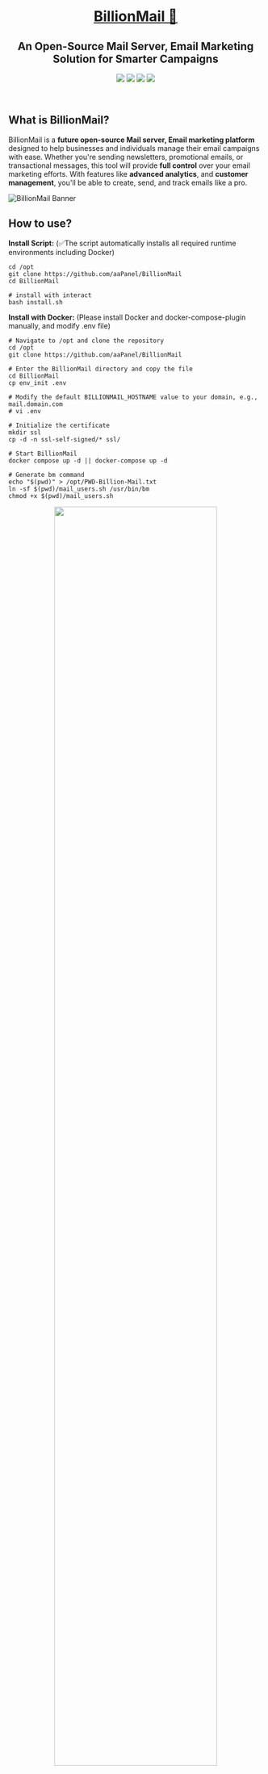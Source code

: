 <div align="center">
  <a name="readme-top"></a>
  <h1><a href="https://www.billionmail.com/" target="_blank">BillionMail 📧</a></h1>

## An Open-Source Mail Server, Email Marketing Solution for Smarter Campaigns

[![][license-shield]][license-link]
[![][docs-shield]][docs-link]
[![][github-release-shield]][github-release-link]
[![][github-stars-shield]][github-stars-link]

</div>
<br/>

## What is BillionMail?

BillionMail is a **future open-source Mail server, Email marketing platform** designed to help businesses and individuals manage their email campaigns with ease. Whether you're sending newsletters, promotional emails, or transactional messages, this tool will provide **full control** over your email marketing efforts. With features like **advanced analytics**, and **customer management**, you'll be able to create, send, and track emails like a pro.

![BillionMail Banner](https://www.billionmail.com/home.png?v1)

## How to use?
**Install Script:** (✅The script automatically installs all required runtime environments including Docker)
```shell
cd /opt
git clone https://github.com/aaPanel/BillionMail
cd BillionMail

# install with interact
bash install.sh
```


**Install with Docker:** (Please install Docker and docker-compose-plugin manually, and modify .env file)
```shell
# Navigate to /opt and clone the repository
cd /opt
git clone https://github.com/aaPanel/BillionMail

# Enter the BillionMail directory and copy the file
cd BillionMail
cp env_init .env

# Modify the default BILLIONMAIL_HOSTNAME value to your domain, e.g., mail.domain.com
# vi .env

# Initialize the certificate
mkdir ssl
cp -d -n ssl-self-signed/* ssl/

# Start BillionMail
docker compose up -d || docker-compose up -d

# Generate bm command
echo "$(pwd)" > /opt/PWD-Billion-Mail.txt
ln -sf $(pwd)/mail_users.sh /usr/bin/bm
chmod +x $(pwd)/mail_users.sh
```


<div align="center">
  <a href="https://www.youtube.com/watch?v=wGHfX1-7S_Y">
    <img src="https://img.youtube.com/vi/wGHfX1-7S_Y/maxresdefault.jpg" alt="" width="80%">
    <br />
    <img src="https://www.iconfinder.com/icons/317714/download/png/16" alt="YouTube" width="16"/>
    <b>Watch on YouTube</b>
  </a>
</div>


## Management script
- Management help

  `bm help`

- View Login default info

  `bm default`

- Show domain DNS record

  `bm show-record`

- Update BillionMail

  `bm update`


## WebMail

BillionMail has integrated **RoundCube**, you can access WebMail via `/roundcube/`.

## Why BillionMail?

Most email marketing platforms are either **expensive**, **closed-source**, or **lack essential features**. BillionMail aims to be different:

✅ **Fully Open-Source** – No hidden costs, no vendor lock-in.  
📊 **Advanced Analytics** – Track email delivery, open rates, click-through rates, and more.  
📧 **Unlimited Sending** – No restrictions on the number of emails you can send.  
🎨 **Customizable Templates** – Custom professional marketing templates for reuse.
🔒 **Privacy-First** – Your data stays with you, no third-party tracking.  
🚀 **Self-Hosted** – Run it on your own server for complete control.  

## How You Can Help 🌟

BillionMail is a **community-driven project**, and we need your support to get started! Here's how you can help:

1. **Star This Repository**: Show your interest by starring this repo.  
2. **Spread the Word**: Share BillionMail with your network—developers, marketers, and open-source enthusiasts.  
3. **Share Feedback**: Let us know what features you'd like to see in BillionMail by opening an issue or joining the discussion.  
4. **Contribute**: Once development begins, we'll welcome contributions from the community. Stay tuned for updates!

---

📧 **BillionMail – The Future of Open-Source Email Marketing.**

## Issues

If you encounter any issues or have feature requests, please [open an issue](https://github.com/aaPanel/BillionMail/issues). Be sure to include:

- A clear description of the problem or request.
- Steps to reproduce the issue (if applicable).
- Screenshots or error logs (if applicable).

## License

BillionMail is licensed under the **AGPLv3 License**. This means you can:

✅ Use the software for free.  
✅ Modify and distribute the code.  
✅ Use it privately without restrictions.

See the [LICENSE](LICENSE) file for more details.

---

📬 **BillionMail – Coming Soon. Star This Repo to Make It Happen Faster!**

<!-- BillionMail official link -->
[docs-link]: https://www.billionmail.com/

<!-- BillionMail Other link-->
[license-link]: https://www.gnu.org/licenses/gpl-3.0.html
[github-release-link]: https://github.com/aaPanel/BillionMail/releases/latest
[github-stars-link]: https://github.com/aaPanel/BillionMail
[github-issues-link]: https://github.com/aaPanel/BillionMail/issues

<!-- Shield link-->
[docs-shield]: https://img.shields.io/badge/documentation-148F76
[github-release-shield]: https://img.shields.io/github/v/release/aaPanel/BillionMail
[github-stars-shield]: https://img.shields.io/github/stars/aaPanel/BillionMail?color=%231890FF&style=flat-square   
[license-shield]: https://img.shields.io/github/license/aaPanel/BillionMail
